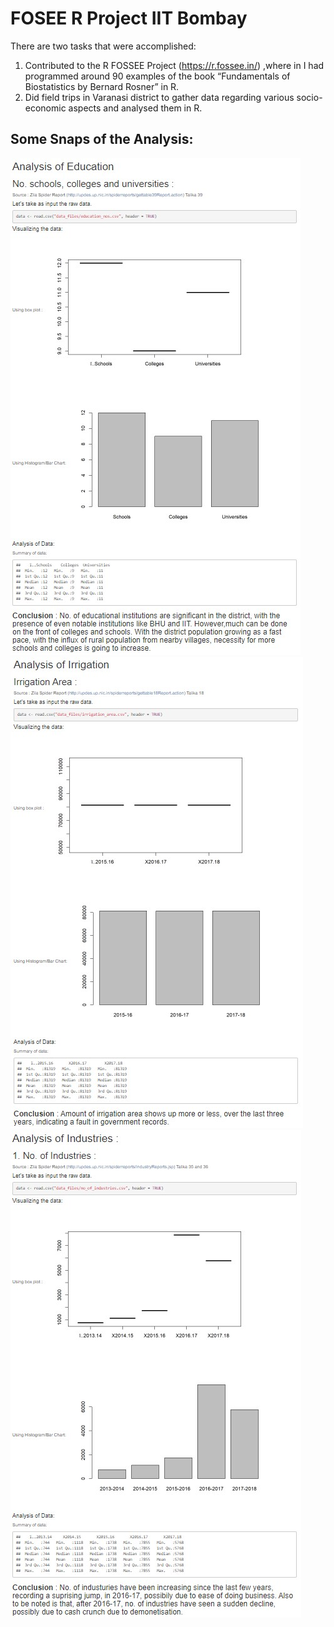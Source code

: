 # FOSEE R Project IIT Bombay
There are two tasks that were accomplished:
1. Contributed to the R FOSSEE Project (https://r.fossee.in/) ,where in I had programmed around 90 examples of the book “Fundamentals of Biostatistics by Bernard Rosner” in R.
2. Did field trips in Varanasi district to gather data regarding various socio-economic aspects and analysed them in R.

## Some Snaps of the Analysis:
<img src="snaps/1.jpg">
<img src="snaps/2.jpg">
<img src="snaps/3.jpg">
